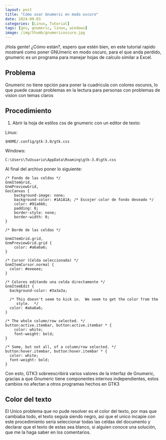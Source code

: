 ```yaml
---
layout: post
title: "Cómo usar Gnumeric en modo oscuro"
date: 2024-09-03
categories: [Linux, Tutorial]
tags: [gnu, gnumeric, linux, windows]
image: /img/thumb/gnumericoscuro.jpg
---
```


¡Hola gente! ¿Cómo están?, espero que estén bien, en este tutorial rapido mostraré como poner GNUmeric en modo oscuro, para el que anda perdido, gnumeric es un programa para manejar hojas de calculo similar a Excel.

## Problema

Gnumeric no tiene opción para poner la cuadricula con colores oscuros, lo que puede causar problemas en la lectura para personas con problemas de vision con temas claros

## Procedimiento

1. Abrir la hoja de estilos css de gnumeric con un editor de texto:

Linux:

```
$HOME/.config/gtk-3.0/gtk.css
```

Windows:

```
C:\Users\TuUsuario\AppData\Roaming\gtk-3.0\gtk.css
```

Al final del archivo poner lo siguiente:

```
/* Fondo de las celdas */ 
GnmItemGrid,
GnmPreviewGrid,
GocCanvas {
	background-image: none;
	background-color: #1A1A1A; /* Escojer color de fondo deseado */ 
	color: #91a666;
	padding: 0;
	border-style: none;
	border-width: 0;
}

/* Borde de las celdas */

GnmItemGrid.grid,
GnmPreviewGrid.grid {
	color: #a6a6a6;
}

/* Cursor (Celda seleccionada) */
GnmItemCursor.normal {
  color: #eeeeee;
}

/* Colores editando una celda directamente */
GnmItemEdit {
  background-color: #3a3a3a;

  /* This doesn't seem to kick in.  We seem to get the color from the
     style.  */
  color: #a6a6a6;
}

/* The whole column/row selected. */
button:active.itembar, button:active.itembar * {
    color: white;
    font-weight: bold;
}

/* Some, but not all, of a column/row selected. */
button:hover.itembar, button:hover.itembar * {
  color: white;
  font-weight: bold;
}
```

Con esto, GTK3 sobreescribirá varios valores de la interfaz de Gnumeric, gracias a que Gnumeric tiene componentes internos independientes, estos cambios no afectan a otros programas hechos en GTK3

## Color del texto

El Unico problema que no pude resolver es el color del texto, por mas que cambiaba todo, el texto seguía siendo negro, asi que el unico incapie con este procedimiento sería seleccionar todas las celdas del documento y declarar que el texto de estas sea blanco, si alguien conoce una solución, que me la haga saber en los comentarios.